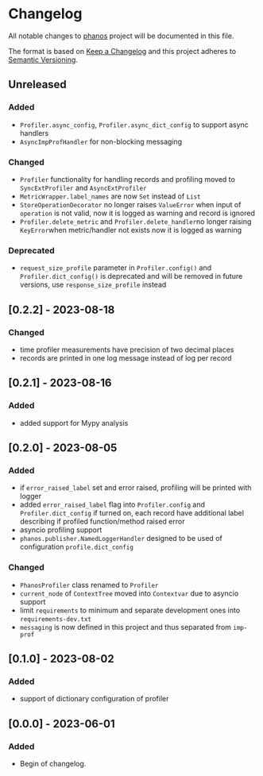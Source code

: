 # Changelog

All notable changes to [phanos](https://github.com/kajotgames/phanos) project will be documented in
this file.

The format is based on [Keep a Changelog](http://keepachangelog.com/en/1.0.0/)
and this project adheres to [Semantic Versioning](http://semver.org/spec/v2.0.0.html).

## Unreleased

### Added

 - `Profiler.async_config`, `Profiler.async_dict_config` to support async handlers
 - `AsyncImpProfHandler` for non-blocking messaging


### Changed
 - `Profiler` functionality for handling records and profiling moved to `SyncExtProfiler` and `AsyncExtProfiler`
 - `MetricWrapper.label_names` are now `Set` instead of `List`
 - `StoreOperationDecorator` no longer raises `ValueError` when input of `operation` is not valid, 
now it is logged as warning and record is ignored
 - `Profiler.delete_metric` and `Profiler.delete_handler`no longer raising `KeyError`when metric/handler not exists
now it is logged as warning 

### Deprecated

- `request_size_profile` parameter in `Profiler.config()` and `Profiler.dict_config()` is deprecated and will be removed in future versions, use
`response_size_profile` instead


## [0.2.2] - 2023-08-18

### Changed

- time profiler measurements have precision of two decimal places
- records are printed in one log message instead of log per record

## [0.2.1] - 2023-08-16

### Added

- added support for Mypy analysis


## [0.2.0] - 2023-08-05

### Added

- if `error_raised_label` set and error raised, profiling will be printed with logger
- added `error_raised_label` flag into `Profiler.config` and `Profiler.dict_config` if turned
on, each record have additional label describing if profiled function/method raised error
- asyncio profiling support
- `phanos.publisher.NamedLoggerHandler` designed to be used of configuration `profile.dict_config`


### Changed
- `PhanosProfiler` class renamed to `Profiler`
- `current_node` of `ContextTree` moved into `Contextvar` due to asyncio support
- limit `requirements` to minimum and separate development ones into `requirements-dev.txt`
- `messaging` is now defined in this project and thus separated from `imp-prof`


## [0.1.0] - 2023-08-02


### Added

- support of dictionary configuration of profiler


## [0.0.0] - 2023-06-01

### Added

- Begin of changelog.